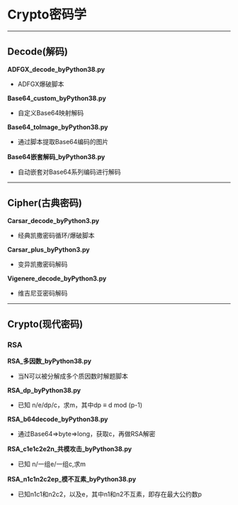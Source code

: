 # Crypto密码学

---

## Decode(解码)

**ADFGX_decode_byPython38.py**

- ADFGX爆破脚本

**Base64_custom_byPython38.py**

- 自定义Base64映射解码

**Base64_toImage_byPython38.py**

- 通过脚本提取Base64编码的图片

**Base64嵌套解码_byPython38.py**

- 自动嵌套对Base64系列编码进行解码

---

## Cipher(古典密码)

**Carsar_decode_byPython3.py**

- 经典凯撒密码循环/爆破脚本

**Carsar_plus_byPython3.py**

- 变异凯撒密码解码

**Vigenere_decode_byPython3.py**

- 维吉尼亚密码解码

---

## Crypto(现代密码)

### RSA

**RSA_多因数_byPython38.py**

- 当N可以被分解成多个质因数时解题脚本

**RSA_dp_byPython38.py**

- 已知 n/e/dp/c，求m，其中dp ≡ d mod (p-1)

**RSA_b64decode_byPython38.py**

- 通过Base64=>byte=>long，获取c，再做RSA解密

**RSA_c1e1c2e2n_共模攻击_byPython38.py**

- 已知 n/一组e/一组c,求m

**RSA_n1c1n2c2ep_模不互素_byPython38.py**

- 已知n1c1和n2c2，以及e，其中n1和n2不互素，即存在最大公约数p
